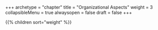 +++
archetype = "chapter"
title = "Organizational Aspects"
weight = 3
collapsibleMenu = true
alwaysopen = false
draft = false
+++

{{% children sort="weight" %}}

